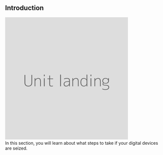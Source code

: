 ## Introduction
![](unit.png "Landing image for the unit")
<br>
In this section, you will learn about what steps to take if your digital devices are seized.